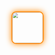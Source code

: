 <div style="display: flex; gap: 15px;">
    <img src="https://github.com/user-attachments/assets/a7875628-34de-40c6-a482-4548de90e6ba" width="100" style="
        border-radius: 15px;
        border: 3px solid #ff8800;
        box-shadow: 0 0 20px #ff8800;
        animation: pulse 2s infinite alternate;
    ">
</div>
